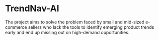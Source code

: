# TrendNav-AI
The project aims to solve the problem faced by small and mid-sized e-commerce sellers who lack the tools to identify emerging product trends early and end up missing out on high-demand opportunities.
